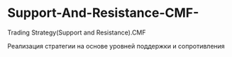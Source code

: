 # Support-And-Resistance-CMF-
Trading Strategy(Support and Resistance).CMF

Реализация стратегии на основе уровней поддержки и сопротивления
